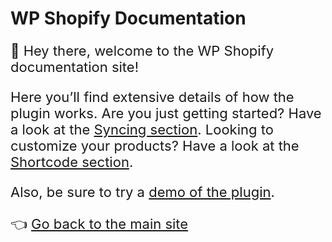# WP Shopify Documentation

<p style="font-size: 22px;">👋 Hey there, welcome to the WP Shopify documentation site!</p>

<p style="font-size: 22px;">Here you’ll find extensive details of how the plugin works. Are you just getting started? Have a look at the <a href="https://docs.wpshop.io/#/getting-started/syncing" target="_blank">Syncing section</a>. Looking to customize your products? Have a look at the <a href="https://docs.wpshop.io/#/shortcodes/wps_products" target="_blank">Shortcode section</a>.</p>

<p style="font-size: 22px;">Also, be sure to try a <a href="https://demo.wpshop.io" target="_blank">demo of the plugin</a>.</p>

<p style="font-size: 22px;">👈 <a href="https://wpshop.io" target="_blank">Go back to the main site</a></p>
